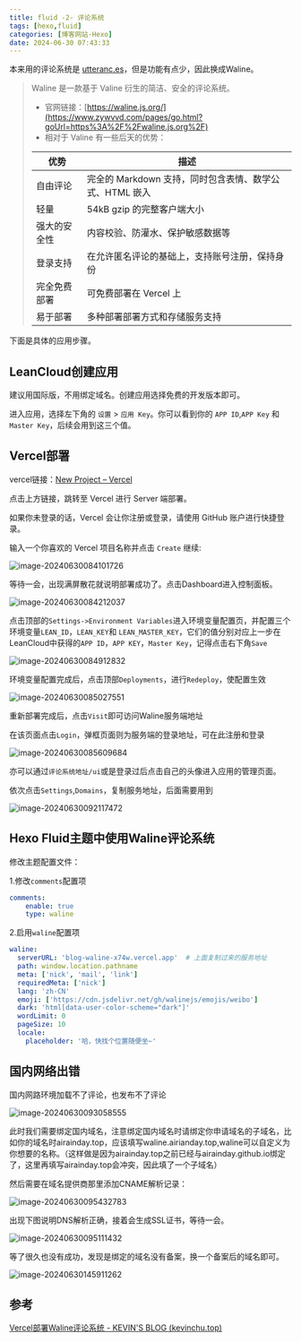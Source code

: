 ```yaml
---
title: fluid -2- 评论系统
tags: [hexo,fluid]
categories: [博客网站-Hexo]
date: 2024-06-30 07:43:33
---
```


本来用的评论系统是 [utteranc.es](https://utteranc.es/)，但是功能有点少，因此换成Waline。

>Waline 是一款基于 Valine 衍生的简洁、安全的评论系统。
>
>- 官网链接：[https://waline.js.org/](https://www.zywvvd.com/pages/go.html?goUrl=https%3A%2F%2Fwaline.js.org%2F)
>- 相对于 Valine 有一些后天的优势：
>
>| 优势         | 描述                                                    |
>| ------------ | ------------------------------------------------------- |
>| 自由评论     | 完全的 Markdown 支持，同时包含表情、数学公式、HTML 嵌入 |
>| 轻量         | 54kB gzip 的完整客户端大小                              |
>| 强大的安全性 | 内容校验、防灌水、保护敏感数据等                        |
>| 登录支持     | 在允许匿名评论的基础上，支持账号注册，保持身份          |
>| 完全免费部署 | 可免费部署在 Vercel 上                                  |
>| 易于部署     | 多种部署部署方式和存储服务支持                          |

下面是具体的应用步骤。

## LeanCloud创建应用

建议用国际版，不用绑定域名。创建应用选择免费的开发版本即可。

进入应用，选择左下角的 `设置` > `应用 Key`。你可以看到你的 `APP ID`,`APP Key` 和 `Master Key`，后续会用到这三个值。

## Vercel部署

vercel链接：[New Project – Vercel](https://vercel.com/new/airaindays-projects/clone?repository-url=https%3A%2F%2Fgithub.com%2Fwalinejs%2Fwaline%2Ftree%2Fmain%2Fexample)

点击上方链接，跳转至 Vercel 进行 Server 端部署。

如果你未登录的话，Vercel 会让你注册或登录，请使用 GitHub 账户进行快捷登录。

输入一个你喜欢的 Vercel 项目名称并点击 `Create` 继续:

![image-20240630084101726](https://cdn.jsdelivr.net/gh/airainday/blogimage@main/image-20240630084101726.png)

等待一会，出现满屏散花就说明部署成功了。点击Dashboard进入控制面板。

![image-20240630084212037](https://cdn.jsdelivr.net/gh/airainday/blogimage@main/image-20240630084212037.png)

点击顶部的`Settings->Environment Variables`进入环境变量配置页，并配置三个环境变量`LEAN_ID`，`LEAN_KEY`和 `LEAN_MASTER_KEY`，它们的值分别对应上一步在LeanCloud中获得的`APP ID`，`APP KEY`，`Master Key`，记得点击右下角`Save`

![image-20240630084912832](https://cdn.jsdelivr.net/gh/airainday/blogimage@main/image-20240630084912832.png)

环境变量配置完成后，点击顶部`Deployments`，进行`Redeploy`，使配置生效

![image-20240630085027551](https://cdn.jsdelivr.net/gh/airainday/blogimage@main/image-20240630085027551.png)

重新部署完成后，点击`Visit`即可访问Waline服务端地址

在该页面点击`Login`，弹框页面则为服务端的登录地址，可在此注册和登录

![image-20240630085609684](https://cdn.jsdelivr.net/gh/airainday/blogimage@main/image-20240630085609684.png)

亦可以通过`评论系统地址/ui`或是登录过后点击自己的头像进入应用的管理页面。

依次点击`Settings`,`Domains`，复制服务地址，后面需要用到

![image-20240630092117472](https://cdn.jsdelivr.net/gh/airainday/blogimage@main/image-20240630092117472.png)

## Hexo Fluid主题中使用Waline评论系统

修改主题配置文件：

1.修改`comments`配置项

```yml
comments:
    enable: true
    type: waline
```

2.启用`waline`配置项

```yml
waline:
  serverURL: 'blog-waline-x74w.vercel.app'  # 上面复制过来的服务地址
  path: window.location.pathname
  meta: ['nick', 'mail', 'link']
  requiredMeta: ['nick']
  lang: 'zh-CN'
  emoji: ['https://cdn.jsdelivr.net/gh/walinejs/emojis/weibo']
  dark: 'html[data-user-color-scheme="dark"]'
  wordLimit: 0
  pageSize: 10
  locale: 
    placeholder: '哈，快找个位置随便坐~'
```

## 国内网络出错

国内网路环境加载不了评论，也发布不了评论

![image-20240630093058555](https://cdn.jsdelivr.net/gh/airainday/blogimage@main/image-20240630093058555.png)

此时我们需要绑定国内域名，注意绑定国内域名时请绑定你申请域名的子域名，比如你的域名时airainday.top，应该填写waline.airianday.top,waline可以自定义为你想要的名称。（这样做是因为airainday.top之前已经与airainday.github.io绑定了，这里再填写airainday.top会冲突，因此填了一个子域名）

然后需要在域名提供商那里添加CNAME解析记录：

![image-20240630095432783](https://cdn.jsdelivr.net/gh/airainday/blogimage@main/image-20240630095432783.png)

出现下图说明DNS解析正确，接着会生成SSL证书，等待一会。

![image-20240630095111432](https://cdn.jsdelivr.net/gh/airainday/blogimage@main/image-20240630095111432.png)

等了很久也没有成功，发现是绑定的域名没有备案，换一个备案后的域名即可。

![image-20240630145911262](https://cdn.jsdelivr.net/gh/airainday/blogimage@main/image-20240630145911262.png)

## 参考

[Vercel部署Waline评论系统 - KEVIN'S BLOG (kevinchu.top)](https://blog.kevinchu.top/2023/07/17/vercel-deploy-waline/)



